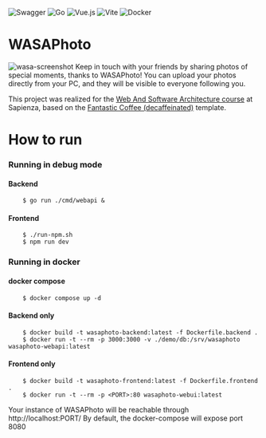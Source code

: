 ![Swagger](https://img.shields.io/badge/-Swagger-%23Clojure?style=for-the-badge&logo=swagger&logoColor=white) ![Go](https://img.shields.io/badge/go-%2300ADD8.svg?style=for-the-badge&logo=go&logoColor=white) ![Vue.js](https://img.shields.io/badge/vuejs-%2335495e.svg?style=for-the-badge&logo=vuedotjs&logoColor=%234FC08D) ![Vite](https://img.shields.io/badge/vite-%23646CFF.svg?style=for-the-badge&logo=vite&logoColor=white) ![Docker](https://img.shields.io/badge/docker-%230db7ed.svg?style=for-the-badge&logo=docker&logoColor=white)
# WASAPhoto
![wasa-screenshot](https://github.com/user-attachments/assets/f2860f88-6ccc-47b3-bc59-328d06eb585c)
Keep in touch with your friends by sharing photos of special moments, thanks to WASAPhoto! You can
upload your photos directly from your PC, and they will be visible to everyone following you.

This project was realized for the [Web And Software Architecture course](http://gamificationlab.uniroma1.it/en/wasa/) at Sapienza, based on the [Fantastic Coffee (decaffeinated)](https://github.com/sapienzaapps/fantastic-coffee-decaffeinated)
 template.
# How to run
### Running in debug mode
#### Backend
```shell
    $ go run ./cmd/webapi &
```
#### Frontend
```shell
    $ ./run-npm.sh
    $ npm run dev
```
### Running in docker
#### docker compose
```shell
    $ docker compose up -d
```
#### Backend only
```shell
    $ docker build -t wasaphoto-backend:latest -f Dockerfile.backend .
    $ docker run -t --rm -p 3000:3000 -v ./demo/db:/srv/wasaphoto wasaphoto-webapi:latest
```
#### Frontend only
```shell
    $ docker build -t wasaphoto-frontend:latest -f Dockerfile.frontend .
    $ docker run -t --rm -p <PORT>:80 wasaphoto-webui:latest
```
Your instance of WASAPhoto will be reachable through http://localhost:PORT/
By default, the docker-compose will expose port 8080

